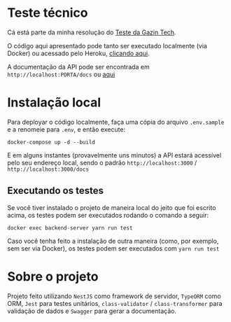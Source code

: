 # Teste técnico
Cá está parte da minha resolução do [Teste da Gazin Tech](https://github.com/gazin-tech/Desafio-FullStack).

O código aqui apresentado pode tanto ser executado localmente (via Docker) ou acessado pelo Heroku, [clicando aqui](https://tranquil-brushlands-07600.herokuapp.com/).

A documentação da API pode ser encontrada em `http://localhost:PORTA/docs` ou [aqui](https://tranquil-brushlands-07600.herokuapp.com/docs)

# Instalação local
Para deployar o código localmente, faça uma cópia do arquivo `.env.sample` e a renomeie para `.env`, e então execute:
```
docker-compose up -d --build
```
E em alguns instantes (provavelmente uns minutos) a API estará acessível pelo seu endereço local, sendo o padrão `http://localhost:3000` / `http://localhost:3000/docs`

## Executando os testes
Se vocẽ tiver instalado o projeto de maneira local do jeito que foi escrito acima, os testes podem ser executados rodando o comando a seguir:
```
docker exec backend-server yarn run test
```
Caso você tenha feito a instalação de outra maneira (como, por exemplo, sem ser via Docker), os testes podem ser executados com `yarn run test`

# Sobre o projeto
Projeto feito utilizando `NestJS` como framework de servidor, `TypeORM` como ORM, `Jest` para testes unitários, `class-validator` / `class-transformer` para validação de dados e `Swagger` para gerar a documentação.
